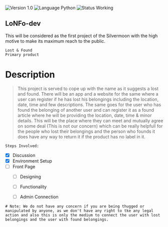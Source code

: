 ![Version 1.0](https://img.shields.io/badge/Version-1.0-brightgreen.svg)
![Language Python](https://img.shields.io/badge/Language-Python-blue.svg)
![Status Working](https://img.shields.io/badge/Status-Working/Incomplete-orange.svg)

## LoNFo-dev

>>>
This will be considered as the first project of the Silvermoon with the high motive to make its maximum reach to the public.
>>>

`Lost & Found`    
`Primary product`


# Description

>This project is served to cope up with the name as it suggests a lost and found.
There will be an app and a website for the same where a user can register if he has lost his belongings including the location, date, time and few descriptions.
The same goes for the user who has found the belonging of another user and can register it as a found article where he will be providing the location, date, time & minor details.
This will be the place where they can meet and mutually agree on some deal (This is not our concern) which can be really helpfull for the people who lost their belongings and the person who founds it does have any way to return it if the product has no label in it.

```Steps Involved:```

- [x] Discussion
- [x] Environment Setup
- [ ] Front Page
    - [ ] Designing
    - [ ] Functionality
    - [ ] Admin Connection








`# Note: We do not have any concern if you are being thugged or manipulated by anyone, as we don't have any right to tke any legal action and also this is only the medium to connect the user with lost belongings and the user with found belongings.`